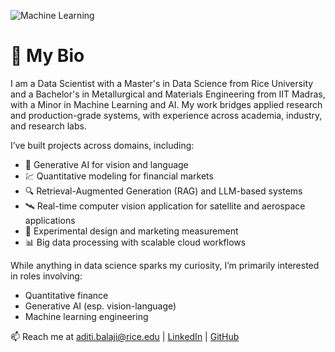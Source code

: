 ![Machine Learning]([https://media.giphy.com/media/l0MYt5jPR6QX5pnqM/giphy.gif](https://user-images.githubusercontent.com/74038190/212257472-08e52665-c503-4bd9-aa20-f5a4dae769b5.gif))
# 💼 My Bio

I am a Data Scientist with a Master's in Data Science from Rice University and a Bachelor's in Metallurgical and Materials Engineering from IIT Madras, with a Minor in Machine Learning and AI. My work bridges applied research and production-grade systems, with experience across academia, industry, and research labs.

I’ve built projects across domains, including:
- 🧠 Generative AI for vision and language
- 💹 Quantitative modeling for financial markets
- 🔍 Retrieval-Augmented Generation (RAG) and LLM-based systems
- 🛰️ Real-time computer vision application for satellite and aerospace applications
- 🧪 Experimental design and marketing measurement
- 📊 Big data processing with scalable cloud workflows

While anything in data science sparks my curiosity, I’m primarily interested in roles involving:
- Quantitative finance  
- Generative AI (esp. vision-language)  
- Machine learning engineering  

📫 Reach me at [aditi.balaji@rice.edu](mailto:aditi.balaji@rice.edu) | [LinkedIn](https://linkedin.com/in/aditibalaji) | [GitHub](https://github.com/Aditi-balaji-13)


<!--
**Aditi-balaji-13/Aditi-balaji-13** is a ✨ _special_ ✨ repository because its `README.md` (this file) appears on your GitHub profile.

Here are some ideas to get you started:

- 🔭 I’m currently working on ...
- 🌱 I’m currently learning ...
- 👯 I’m looking to collaborate on ...
- 🤔 I’m looking for help with ...
- 💬 Ask me about ...
- 📫 How to reach me: ...
- 😄 Pronouns: ...
- ⚡ Fun fact: ...
-->
